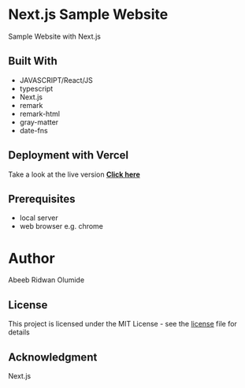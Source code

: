 # Next.js Sample Website
  Sample Website with Next.js

## Built With
  - JAVASCRIPT/React/JS
  - typescript
  - Next.js
  - remark
  - remark-html
  - gray-matter
  - date-fns

## Deployment with Vercel
  Take a look at the live version [**Click here**](https://sample-blog-eta.vercel.app/)  

## Prerequisites
  - local server
  - web browser e.g. chrome

# Author
  Abeeb Ridwan Olumide

## License
  This project is licensed under the MIT License - see the [license](license) file for details

## Acknowledgment
  Next.js 
